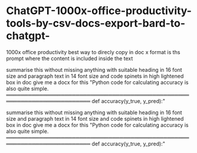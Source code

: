 # ChatGPT-1000x-office-productivity-tools-by-csv-docs-export-bard-to-chatgpt-
1000x office productivity
best way to direcly copy in doc x format is ths prompt where the content is included inside the text

summarise this without missing anything with suitable heading in 16 font size and paragraph text in 14 font size and code spinets in high lightened box in doc give me a docx for this "Python code for calculating accuracy is also quite simple.
═════════════════════════════════════════════════════════════════════════
def accuracy(y_true, y_pred):"

summarise this without missing anything with suitable heading in 16 font size and paragraph text in 14 font size and code spinets in high lightened box in doc give me a docx for this "Python code for calculating accuracy is also quite simple.
═════════════════════════════════════════════════════════════════════════
def accuracy(y_true, y_pred):"
